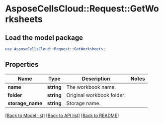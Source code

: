 # AsposeCellsCloud::Request::GetWorksheets 

## Load the model package
```perl
use AsposeCellsCloud::Request::GetWorksheets;
```

## Properties
Name | Type | Description | Notes
------------ | ------------- | ------------- | -------------
**name** | **string** | The workbook name. |
**folder** | **string** | Original workbook folder. |
**storage_name** | **string** | Storage name. |  

[[Back to Model list]](../README.md#documentation-for-requests) [[Back to API list]](../README.md#documentation-for-api-endpoints) [[Back to README]](../README.md)

